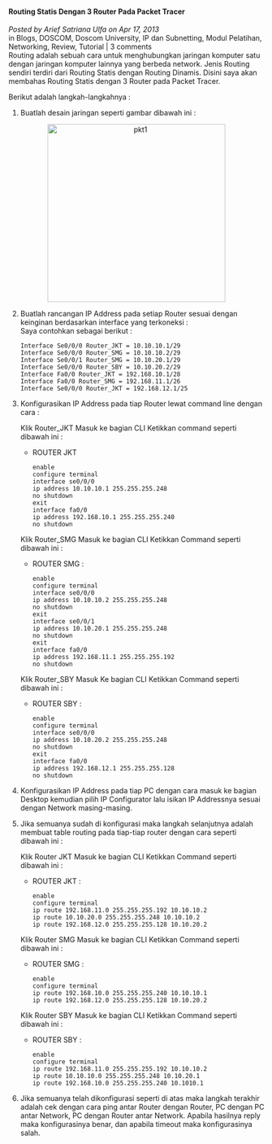 #### Routing Statis Dengan 3 Router Pada Packet Tracer
_Posted by Arief Satriana Ulfa on Apr 17, 2013_
<br>
in Blogs, DOSCOM, Doscom University, IP dan Subnetting, Modul Pelatihan, Networking, Review, Tutorial | 3 comments	
Routing adalah sebuah cara untuk menghubungkan jaringan komputer satu dengan jaringan komputer lainnya yang berbeda network. Jenis Routing sendiri terdiri dari Routing Statis dengan Routing Dinamis. Disini saya akan membahas Routing Statis dengan 3 Router pada Packet Tracer.

Berikut adalah langkah-langkahnya :

1. Buatlah desain jaringan seperti gambar dibawah ini :  
<p align="center">
	<img src="./posts/2013-04-17-routing-statis-dengan-3-router-pada-packet-tracer/pkt1.png" height="350px" alt="pkt1">
</p> 

2. Buatlah rancangan IP Address pada setiap Router sesuai dengan keinginan berdasarkan interface yang terkoneksi :
    <br>
    Saya contohkan sebagai berikut :
    <br>
    ```
    Interface Se0/0/0 Router_JKT = 10.10.10.1/29
    Interface Se0/0/0 Router_SMG = 10.10.10.2/29
    Interface Se0/0/1 Router_SMG = 10.10.20.1/29
    Interface Se0/0/0 Router_SBY = 10.10.20.2/29
    Interface Fa0/0 Router_JKT = 192.168.10.1/28
    Interface Fa0/0 Router_SMG = 192.168.11.1/26
    Interface Se0/0/0 Router_JKT = 192.168.12.1/25

    ```

3. Konfigurasikan IP Address pada tiap Router lewat command line dengan cara :

    Klik Router_JKT
    Masuk ke bagian CLI
    Ketikkan command seperti dibawah ini :

    * ROUTER JKT
        <br>
        ```
        enable
        configure terminal
        interface se0/0/0
        ip address 10.10.10.1 255.255.255.248
        no shutdown
        exit
        interface fa0/0
        ip address 192.168.10.1 255.255.255.240
        no shutdown

        ```

    Klik Router_SMG
    Masuk ke bagian CLI
    Ketikkan Command seperti dibawah ini :

    * ROUTER SMG :
        <br>
        ```
        enable
        configure terminal
        interface se0/0/0
        ip address 10.10.10.2 255.255.255.248
        no shutdown
        exit
        interface se0/0/1
        ip address 10.10.20.1 255.255.255.248
        no shutdown
        exit
        interface fa0/0
        ip address 192.168.11.1 255.255.255.192
        no shutdown

        ```

    Klik Router_SBY
    Masuk Ke bagian CLI
    Ketikkan Command seperti dibawah ini :

    * ROUTER SBY :
        <br>
        ```
        enable
        configure terminal
        interface se0/0/0
        ip address 10.10.20.2 255.255.255.248
        no shutdown
        exit
        interface fa0/0
        ip address 192.168.12.1 255.255.255.128
        no shutdown

        ```

4. Konfigurasikan IP Address pada tiap PC dengan cara masuk ke bagian Desktop kemudian pilih IP Configurator lalu isikan IP Addressnya sesuai dengan Network masing-masing.

5. Jika semuanya sudah di konfigurasi maka langkah selanjutnya adalah membuat table routing pada tiap-tiap router dengan cara seperti dibawah ini :

    Klik Router JKT
    Masuk ke bagian CLI
    Ketikkan Command seperti dibawah ini :

    * ROUTER JKT :
        <br>
        ```
        enable
        configure terminal
        ip route 192.168.11.0 255.255.255.192 10.10.10.2
        ip route 10.10.20.0 255.255.255.248 10.10.10.2
        ip route 192.168.12.0 255.255.255.128 10.10.20.2

        ```

    Klik Router SMG
    Masuk ke bagian CLI
    Ketikkan Command seperti dibawah ini :

    * ROUTER SMG :
        <br>
        ```
        enable
        configure terminal
        ip route 192.168.10.0 255.255.255.240 10.10.10.1
        ip route 192.168.12.0 255.255.255.128 10.10.20.2

        ```

    Klik Router SBY
    Masuk ke bagian CLI
    Ketikkan Command seperti dibawah ini :

    * ROUTER SBY :
        <br>
        ```
        enable
        configure terminal
        ip route 192.168.11.0 255.255.255.192 10.10.10.2
        ip route 10.10.10.0 255.255.255.248 10.10.20.1
        ip route 192.168.10.0 255.255.255.240 10.1010.1

        ```

6. Jika semuanya telah dikonfigurasi seperti di atas maka langkah terakhir adalah cek dengan cara ping antar Router dengan Router, PC dengan PC antar Network, PC dengan Router antar Network. Apabila hasilnya reply maka konfigurasinya benar, dan apabila timeout maka konfigurasinya salah.